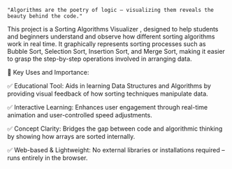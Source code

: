     "Algorithms are the poetry of logic — visualizing them reveals the beauty behind the code."



This project is a Sorting Algorithms Visualizer , designed to help students and beginners understand and observe how different sorting algorithms work in real time. It graphically represents sorting processes such as Bubble Sort, Selection Sort, Insertion Sort, and Merge Sort, making it easier to grasp the step-by-step operations involved in arranging data.


🎯 Key Uses and Importance:

✅ Educational Tool: Aids in learning Data Structures and Algorithms by providing visual feedback of how sorting techniques manipulate data.

✅ Interactive Learning: Enhances user engagement through real-time animation and user-controlled speed adjustments.

✅ Concept Clarity: Bridges the gap between code and algorithmic thinking by showing how arrays are sorted internally.

✅ Web-based & Lightweight: No external libraries or installations required – runs entirely in the browser.
